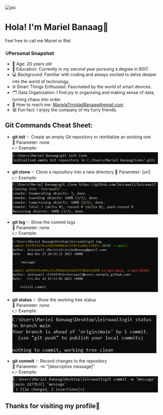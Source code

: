 
![pic](greeting.gif) 

# Hola! I'm Mariel Banaag🥰 
Feel free to call me Mariel or Riel

### 💡Personal Snapshot
- 🤎 Age: 20 years old
- 📖 Education: Currently in my second year pursuing a degree in BSIT.
- 💻 Background: Familiar with coding and always excited to delve deeper into the world of technology.
- 🌐 Smart Things Enthusiast: Fascinated by the world of smart devices.
- 🗂️ Data Organization: I find joy in organizing and making sense of data, turning chaos into order.
- 📧 How to reach me: MarielaTrinidadBanaag@gmail.com
- 😄 Fun fact: I enjoy the company of my furry friends.

## Git Commands Cheat Sheet:
- **git init**
  ✨ Create an empty Git repository or reinitialize an existing one  
  🧩 Parameter: none  
  👉 Example: ![pic](git_init.png)  

- **git clone**
  ✨ Clone a repository into a new directory 
  🧩 Parameter: [url]  
  👉 Example: ![pic](git_clone.png)  

- **git log**
  ✨ Show the commit logs  
  🧩 Parameter: none  
  👉 Example: ![pic](git_log.png)  

- **git status**
  ✨ Show the working tree status  
  🧩 Parameter: none  
  👉 Example: ![pic](git_status.png)  

- **git commit**
  ✨ Record changes to the repository  
  🧩 Parameter: -m "[descriptive message]"  
  👉 Example: ![pic](git_commit.png)  

##  Thanks for visiting my profile👋





